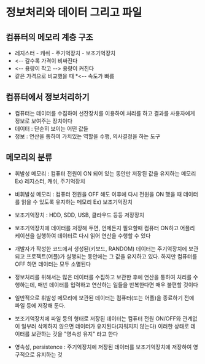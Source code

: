 # 정보처리와 데이터 그리고 파일

## 컴퓨터의 메모리 계층 구조
* 레지스터 - 캐쉬 - 주기억장치 - 보조기억장치
* <-- 갈수록 가격이 비싸진다
* <-- 용량이 작고 --> 용량이 커진다
* 같은 가격으로 비교했을 때
*<-- 속도가 빠름

## 컴퓨터에서 정보처리하기
* 컴퓨터는 데이터를 수집하여 선잔장치를 이용하여 처리를 하고
	결과를 사용자에게 정보로 보여주는 장치이다
* 데이터 : 단순히 보이는 어떤 값들
* 정보 : 연산을 통하여 가치있는 역할을 수행, 의사결정을 하는 도구

## 메모리의 분류
* 휘발성 메모리 : 컴퓨터 전원이 ON 되어 있는 동안만 저장된 값을 유지하는 메모리
	Ex) 레지스터, 캐쉬, 주기억장치
* 비휘발성 메모리 : 컴퓨터 전원을 OFF 해도 이후에 다시 전원을 ON
	했을 때 데이터를 읽을 수 있도록 유지하는 메모리 Ex) 보조기억장치
	
* 보조기억장치 : HDD, SDD, USB, 클라우드 등등 저장장치
* 보조기억장치에 데이터를 저장해 두면, 언제든지 필요할때 컴퓨터 ON하고
	어플리케이션을 실행하여 데이터르 다시 읽어 연산을 수행할 수 있다
	
* 개발자가 작성한 코드에서 생성된(키보드, RANDOM) 데이터는
	주기억장치에 보관되고 프로젝트(어플)가 실행되는 동안에는 
	그 값을 유지하고 있다. 하지만 컴퓨터를 OFF 하면 데이터는 모두 소멸된다
	
* 정보처리를 위해서는 많은 데이터를 수집하고 보관한 후에 연산을 통하여
	처리를 수행하는데, 매번 데이터를 입력하고 연산하는 일들을 반복한다면
	매우 불편할 것이다
	
* 일반적으로 휘발성 메모리에 보관된 데이터는 컴퓨터(또는 어플)을
	종료하기 전에 파일 등에 저장해 둔다.
	
* 보조기억장치에 파일 등의 형태로 저장된 데이터는 컴퓨터 전원 ON/OFF와
	관계없이 일부러 삭제하지 않으면 데이터가 유지된다(지워지지 않는다)
	이러한 상태로 데이터를 보관하는 것을 "영속성 유지" 라고 한다
	
* 영속성, persistence : 주기억장치에 저장된 데이터를 보조기억장치에
	저장하여 영구적으로 유지하는 것